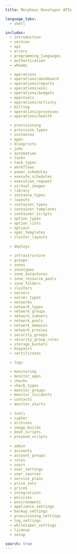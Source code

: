 ```yaml
---
title: Morpheus Developer APIs

language_tabs:
  - shell

includes:
  - introduction
  - version
  - api
  - errors
  - programming_languages
  - authentication
  - whoami

  - operations
  - operations/dashboard
  - operations/reports
  - operations/wiki
  - operations/budgets
  - approvals
  - operations/activity
  - billing
  - operations/processes
  - operations/health

  - provisioning
  - provision_types
  - instances
  - apps
  - blueprints
  - jobs
  - automation
  - tasks
  - task_types
  - workflows
  - power_schedules
  - execute_schedules
  - execution_request
  - virtual_images
  - library
  - instance_types
  - layouts
  - container_types
  - container_templates
  - container_scripts
  - option_types
  - option_lists
  - options
  - spec_templates
  - cluster_layouts
  
  - deploys

  - infrastructure
  - groups
  - zones
  - zonetypes
  - zone_datastores
  - zone_resource_pools
  - zone_folders
  - clusters
  - servers
  - server_types
  - networks
  - network_types
  - network_groups
  - network_subnets
  - network_pools
  - network_domains
  - network_proxies
  - security_groups
  - security_group_rules
  - storage_buckets
  - keypairs
  - certificates

  - logs

  - monitoring
  - monitor_apps
  - checks
  - check_types
  - monitor_groups
  - monitor_incidents
  - contacts
  - monitor_alerts
  
  - tools
  - cypher
  - archives
  - image_builds
  - boot_scripts
  - preseed_scripts
  
  - admin
  - accounts
  - account_groups
  - roles
  - users 
  - user_settings
  - user_sources
  - service_plans
  - price_sets
  - prices
  - integrations
  - policies
  - environments
  - appliance_settings
  - backup_settings
  - provisioning_settings
  - log_settings
  - whitelabel_settings
  - license
  - setup

search: true
---
```



